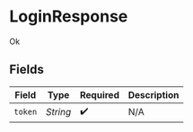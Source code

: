 # LoginResponse

Ok


## Fields

| Field              | Type               | Required           | Description        |
| ------------------ | ------------------ | ------------------ | ------------------ |
| `token`            | *String*           | :heavy_check_mark: | N/A                |